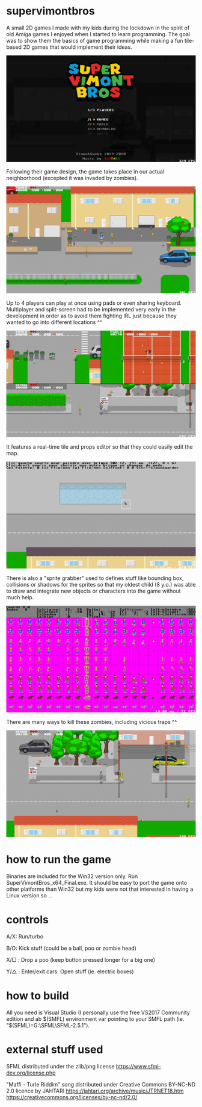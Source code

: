 # supervimontbros

A small 2D games I made with my kids during the lockdown in the spirit of old Amiga games I enjoyed when I started to learn programming. The goal was to show them the basics of game programming while making a fun tile-based 2D games that would implement their ideas.

![Title](img/title.png?raw=true "Title")


Following their game design, the game takes place in our actual neighborhood (excepted it was invaded by zombies).

![House](img/house.png?raw=true "House")


Up to 4 players can play at once using pads or even sharing keyboard. Multiplayer and split-screen had to be implemented very early in the development in order as to avoid them fighting IRL just because they wanted to go into different locations ^^

![3Players](img/3players.png?raw=true "3 Players")


It features a real-time tile and props editor so that they could easily edit the map.

![Tiles](img/tiles.png?raw=true "Tiles Editor")


There is also a "sprite grabber" used to defines stuff like bounding box, collisions or shadows for the sprites so that my oldest child (8 y.o.) was able to draw and integrate new objects or characters into the game without much help.

![Sprites](img/sprites.png?raw=true "Sprites Editor")


There are many ways to kill these zombies, including vicious traps ^^

![Trap](img/itsatrap.png?raw=true "Trap")


# how to run the game

Binaries are included for the Win32 version only. Run SuperVimontBros_x64_Final.exe. 
It should be easy to port the game onto other platforms than Win32 but my kids were not that interested in having a Linux version so ...


# controls

A/X: Run/turbo

B/O: Kick stuff (could be a ball, poo or zombie head)

X/▢ : Drop a poo (keep button pressed longer for a big one)

Y/△ : Enter/exit cars. Open stuff (ie. electric boxes)


# how to build

All you need is Visual Studio (I personally use the free VS2017 Community edition and ab $(SMFL) environment var pointing to your SMFL path (ie. "$(SFML)=G:\SFML\SFML-2.5.1").

# external stuff used

SFML distributed under the zlib/png license
https://www.sfml-dev.org/license.php

"Maffi - Turle Riddim" song distributed under Creative Commons BY-NC-ND 2.0 licence by JAHTARI
https://jahtari.org/archive/music/JTRNET18.htm
https://creativecommons.org/licenses/by-nc-nd/2.0/
 
